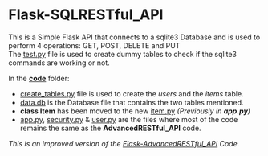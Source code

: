 # Flask-SQLRESTful_API
This is a Simple Flask API that connects to a sqlite3 Database and is used to perform 4 operations: GET, POST, DELETE and PUT <br>
The <a href="https://github.com/n-rohit/Flask-SQLRESTful_API/blob/main/test.py">test.py</a> file is used to create dummy tables to check if the sqlite3 commands are working or not.
<br>

In the <a href="https://github.com/n-rohit/Flask-SQLRESTful_API/tree/main/code"><b>code</b></a> folder:
- <a href="https://github.com/n-rohit/Flask-SQLRESTful_API/blob/main/code/create_tables.py">create_tables.py</a> file is used to create the <i>users</i> and the <i>items</i> table.
- <a href="https://github.com/n-rohit/Flask-SQLRESTful_API/blob/main/code/data.db">data.db</a> is the Database file that contains the two tables mentioned.
- <b>class Item</b> has been moved to the new <a href="https://github.com/n-rohit/Flask-SQLRESTful_API/blob/main/code/item.py">item.py</a> <i>(Previously in <b>app.py</b>)</i>
- <a href="https://github.com/n-rohit/Flask-SQLRESTful_API/blob/main/code/app.py">app.py</a>, <a href="https://github.com/n-rohit/Flask-SQLRESTful_API/blob/main/code/security.py">security.py</a> & <a href="https://github.com/n-rohit/Flask-SQLRESTful_API/blob/main/code/user.py">user.py</a> are the files where most of the code remains the same as the <b>AdvancedRESTful_API</b> code.

<i>This is an improved version of the <a href="https://github.com/n-rohit/Flask-AdvancedRESTful_API">Flask-AdvancedRESTful_API</a> Code.</i>
